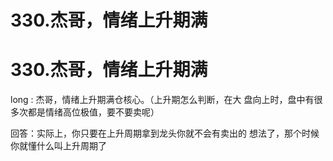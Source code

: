 # 330.杰哥，情绪上升期满

# 330.杰哥，情绪上升期满

long : 杰哥，情绪上升期满仓核心。（上升期怎么判断，在大 盘向上时，盘中有很多次都是情绪高位极值，要不要卖呢）

回答：实际上，你只要在上升周期拿到龙头你就不会有卖出的 想法了，那个时候你就懂什么叫上升周期了